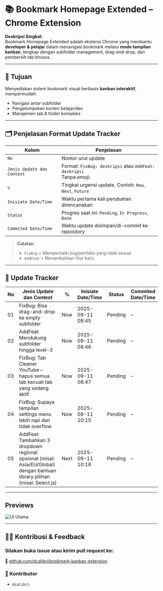 # 📚 Bookmark Homepage Extended – Chrome Extension

**Deskripsi Singkat:**  
Bookmark Homepage Extended adalah ekstensi Chrome yang membantu **developer & pelajar** dalam menavigasi bookmark melalui **mode tampilan kanban**, lengkap dengan subfolder management, drag-and-drop, dan pembersih tab khusus.

---

## 🎯 Tujuan

Menyediakan sistem bookmark visual berbasis **kanban interaktif**, mempermudah:
- Navigasi antar subfolder
- Pengelompokan konten belajar/dev
- Manajemen tab & folder kompleks

---

## 🗂️ Penjelasan Format Update Tracker

| Kolom                | Penjelasan                                                                 |
|----------------------|---------------------------------------------------------------------------|
| `No`                 | Nomor urut update                                                         |
| `Jenis Update dan Context` | Format: `FixBug: deskripsi` atau `AddFeat: deskripsi` <br>Tanpa emoji. |
| `%`                  | Tingkat urgensi update. Contoh: `Now`, `Next`, `Future`                   |
| `Inisiate Date/Time` | Waktu pertama kali perubahan direncanakan                                 |
| `Status`             | Progres saat ini: `Pending`, `In Progress`, `Done`                        |
| `Commited Date/Time` | Waktu update disimpan/di-commit ke repository                            |

> **Catatan**:
> - `FixBug` = Memperbaiki bug/perilaku yang tidak sesuai  
> - `AddFeat` = Menambahkan fitur baru

---

## 🔄 Update Tracker

| No | Jenis Update dan Context                                                    | %   | Inisiate Date/Time     | Status      | Commited Date/Time   |
|----|-----------------------------------------------------------------------------|------|-------------------------|-------------|-----------------------|
| 01 | FixBug: Bisa drag-and-drop ke empty subfolder                              | Now  | 2025-09-11 08:45        | Pending     | –                    |
| 02 | AddFeat: Mendukung subfolder hingga level-3                                 | Now  | 2025-09-11 08:46        | Pending     | –                    |
| 03 | FixBug: Tab Cleaner YouTube – hapus semua tab kecuali tab yang sedang aktif | Now  | 2025-09-11 08:47        | Pending     | –                    |
| 04 | FixBug: Supaya tampilan settings menu lebih rapi dan tidak overflow         | Now  | 2025-09-11 10:15        | Pending     | –                    |
| 05 | AddFeat: Tambahkan 3 dropdown regional opsional (misal: Asia/EU/Global) dengan bantuan library pilihan (misal: Select.js) | Next | 2025-09-11 10:18        | Pending     | –                    |

---
## Previews
![UI Utama](./Screenshots/overview-kanban.jpg)



---
## 👨‍💻 Kontribusi & Feedback

### Silakan buka issue atau kirim pull request ke:  
🔗 [github.com/dcalibri/bookmark-kanban-extension](#)

### 👥 Kontributor
- `dcalibri`
